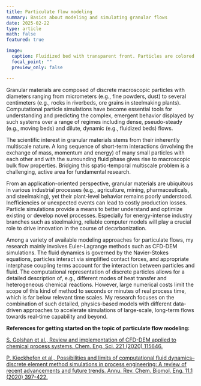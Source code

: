 ```yaml
---
title: Particulate flow modeling
summary: Basics about modeling and simulating granular flows
date: 2025-02-22
type: article
math: false
featured: true

image:
  caption: Fluidized bed with transparent front. Particles are colored according to their velocity, gas stream lines are shown in white.
  focal_point: ""
  preview_only: false

---
```


Granular materials are composed of discrete macroscopic particles with diameters ranging from micrometers (e.g., fine powders, dust) to several centimeters (e.g., rocks in riverbeds, ore grains in steelmaking plants). Computational particle simulations have become essential tools for understanding and predicting the complex, emergent behavior displayed by such systems over a range of regimes including dense, pseudo-steady (e.g., moving beds) and dilute, dynamic (e.g., fluidized beds) flows.


The scientific interest in granular materials stems from their inherently multiscale nature. A long sequence of short-term interactions (involving the exchange of mass, momentum and energy) of many small particles with each other and with the surrounding fluid phase gives rise to macroscopic bulk flow properties. Bridging this spatio-temporal multiscale problem is a challenging, active area for fundamental research.

From an application-oriented perspective, granular materials are ubiquitous in various industrial processes (e.g., agriculture, mining, pharmaceuticals, and steelmaking), yet their plant-level behavior remains poorly understood. Inefficiencies or unexpected events can lead to costly production losses. Particle simulations provide a means to better understand and optimize existing or develop novel processes. Especially for energy-intense industry branches such as steelmaking, reliable computer models will play a crucial role to drive innovation in the course of decarbonization.

Among a variety of available modeling approaches for particulate flows, my research mainly involves Euler-Lagrange methods such as CFD-DEM simulations. The fluid dynamics is governed by the Navier-Stokes equations, particles interact via simplified contact forces, and appropriate interphase coupling terms account for the interaction between particles and fluid. The computational representation of discrete particles allows for a detailed description of, e.g., different modes of heat transfer and heterogeneous chemical reactions. However, large numerical costs limit the scope of this kind of method to seconds or minutes of real process time, which is far below relevant time scales. 
My research focuses on the combination of such detailed, physics-based models with different data-driven approaches to accelerate simulations of large-scale, long-term flows towards real-time capability and beyond.


**References for getting started on the topic of particulate flow modeling:**

<a href="https://doi.org/10.1016/j.ces.2020.115646"> S. Golshan et al., Review and implementation of CFD-DEM applied to chemical process systems. Chem. Eng. Sci. 221 (2020) 115646. </a>

<a href="https://doi.org/10.1146/annurev-chembioeng-110519-075414"> P. Kieckhefen et al., Possibilities and limits of computational fluid dynamics–discrete element method simulations in process engineering: A review of recent advancements and future trends. Annu. Rev. Chem. Biomol. Eng. 11.1 (2020) 397-422.</a>
